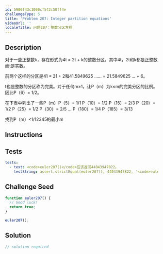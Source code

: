 ```yaml
---
id: 5900f43c1000cf542c50ff4e
challengeType: 5
title: 'Problem 207: Integer partition equations'
videoUrl: ''
localeTitle: 问题207：整数分区方程
---
```


## Description
<section id="description">对于一些正整数k，存在形式为4t = 2t + k的整数分区，其中4t，2t和k都是正整数而t是实数。 <p>前两个这样的分区是41 = 21 + 2和41.5849625 ...... = 21.5849625 ... + 6。 </p><p> t也是整数的分区称为完美。对于任何m≥1，让P（m）为k≤m的完美分区的比例。因此P（6）= 1/2。 </p><p>在下表中列出了一些P（m）P（5）= 1/1 P（10）= 1/2 P（15）= 2/3 P（20）= 1/2 P（25）= 1/2 P（30）= 2/5 ... P（180）= 1/4 P（185）= 3/13 </p><p>找到P（m）&lt;1/12345的最小m </p></section>

## Instructions
<section id="instructions">
</section>

## Tests
<section id='tests'>

```yml
tests:
  - text: <code>euler207()</code>应该返回44043947822。
    testString: assert.strictEqual(euler207(), 44043947822, '<code>euler207()</code> should return 44043947822.');

```

</section>

## Challenge Seed
<section id='challengeSeed'>

<div id='js-seed'>

```js
function euler207() {
  // Good luck!
  return true;
}

euler207();

```

</div>



</section>

## Solution
<section id='solution'>

```js
// solution required
```
</section>
